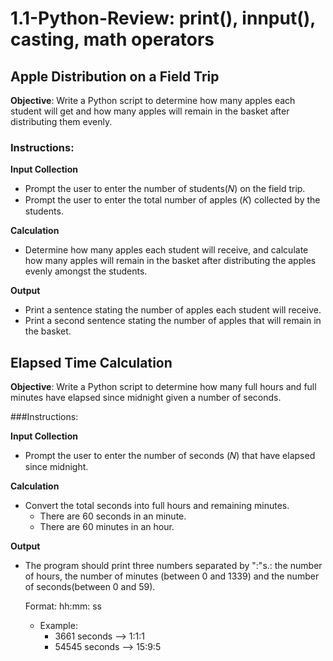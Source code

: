 # 1.1-Python-Review: print(), innput(), casting, math operators

## Apple Distribution on a Field Trip
**Objective**: Write a Python script to determine how many apples each student will get and how many apples will remain in the basket after distributing them evenly.

### Instructions:
**Input Collection**

- Prompt the user to enter the number of students(𝑁) on the field trip.
- Prompt the user to enter the total number of apples  (𝐾) collected by the students.

**Calculation**
- Determine how many apples each student will receive, and
calculate how many apples will remain in the basket after distributing the apples evenly amongst the students.

**Output**

- Print a sentence stating the number of apples each student will receive.
- Print a second sentence stating the number of apples that will remain in the basket.

## Elapsed Time Calculation
**Objective**: Write a Python script to determine how many full hours and full minutes have elapsed since midnight given a number of seconds.

###Instructions:

**Input Collection**

- Prompt the user to enter the number of seconds 
(𝑁) that have elapsed since midnight.

**Calculation**

- Convert the total seconds into full hours and remaining minutes.
    - There are 60 seconds in an minute.
    - There are 60  minutes in an hour.

**Output**

- The program should print three numbers separated by ":"s.: the number of hours, the number of minutes (between 0 and 1339) and the number of seconds(between 0 and 59).

    Format: hh:mm: ss
    - Example:
        - 3661 seconds --> 1:1:1
        - 54545 seconds --> 15:9:5